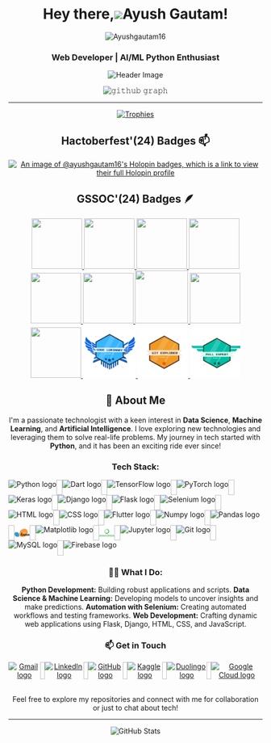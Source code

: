 <h1 align="center">Hey there,<img src="https://raw.githubusercontent.com/MartinHeinz/MartinHeinz/master/wave.gif" width="40px">Ayush Gautam!</h1>
<p align="center"> <img src="https://komarev.com/ghpvc/?username=Ayushgautam16&label=Profile%20views&color=0e75b6&style=flat" alt="Ayushgautam16" /> </p>

<h3 align="center"> Web Developer | AI/ML Python Enthusiast </h3>

<p align="center">
  <img src="https://raw.githubusercontent.com/halfrost/halfrost/master/icons/header_.png" alt="Header Image"/>
</p>


<div align="center">





![𝚐𝚒𝚝𝚑𝚞𝚋 𝚐𝚛𝚊𝚙𝚑](https://github-readme-activity-graph.vercel.app/graph?username=Ayushgautam16&theme=react-dark&hide_border=true&area=true) <hr>


<div align="center">
  <a href="https://github.com/Ayushgautam16">
    <img src="https://github-profile-trophy.vercel.app/?username=Ayushgautam16&theme=gruvbox&margin-w=15&margin-h=15" alt="Trophies" />
  </a>
</div>



## Hactoberfest'(24) Badges 📫
[![An image of @ayushgautam16's Holopin badges, which is a link to view their full Holopin profile](https://holopin.me/ayushgautam16)](https://holopin.io/@ayushgautam16)

## GSSOC'(24) Badges 🪶
<div style='display:flex; align-items:center; gap: 10px;' align='center'><a href="https://gssoc.girlscript.tech/leaderboard">
<img src="https://raw.githubusercontent.com/GSSoC24/Postman-Challenge/main/docs/assets/Postman%20White.png" width="100px" height="100px" />
  <img src="https://raw.githubusercontent.com/GSSoC24/Postman-Challenge/main/docs/assets/1.png" width="100px" height="100px" />
  <img src="https://raw.githubusercontent.com/GSSoC24/Postman-Challenge/main/docs/assets/2.png" width="100px" height="100px" />
  <img src="https://raw.githubusercontent.com/GSSoC24/Postman-Challenge/main/docs/assets/3.png" width="100px" height="100px" />
  <img src="https://raw.githubusercontent.com/GSSoC24/Postman-Challenge/main/docs/assets/4.png" width="100px" height="100px" />
  <img src="https://raw.githubusercontent.com/GSSoC24/Postman-Challenge/main/docs/assets/5.png" width="100px" height="100px" />
  <img src="https://raw.githubusercontent.com/GSSoC24/Postman-Challenge/main/docs/assets/6.png" width="105px" height="105px" />
  <img src="https://raw.githubusercontent.com/GSSoC24/Postman-Challenge/main/docs/assets/7.png" width="100px" height="100px" />
  <img src="https://raw.githubusercontent.com/GSSoC24/Postman-Challenge/main/docs/assets/8.png" width="100px" height="100px" />
  <img src="https://raw.githubusercontent.com/GSSoC24/Contributor/refs/heads/main/assets/Code%20Luminary.png" width="105px" height="105px" />
  <img src="https://raw.githubusercontent.com/GSSoC24/Contributor/refs/heads/main/assets/Git%20Explorer.png" width="100px" height="100px" />
  <img src="https://raw.githubusercontent.com/GSSoC24/Contributor/refs/heads/main/assets/Pull%20Expert.png" width="100px" height="100px" /></a>
</div>


## 🚀 About Me
I'm a passionate technologist with a keen interest in **Data Science**, **Machine Learning**, and **Artificial Intelligence**. I love exploring new technologies and leveraging them to solve real-life problems. My journey in tech started with **Python**, and it has been an exciting ride ever since!

### Tech Stack:
<div align="left" style="display: flex; flex-wrap: wrap;">
  <img src="https://skillicons.dev/icons?i=py" height="30" alt="Python logo" />
  <img width="12" />
  <img src="https://skillicons.dev/icons?i=dart" height="30" alt="Dart logo" />
  <img width="12" />
  <img src="https://skillicons.dev/icons?i=tensorflow" height="30" alt="TensorFlow logo" />
  <img width="12" />
  <img src="https://skillicons.dev/icons?i=pytorch" height="30" alt="PyTorch logo" />
  <img width="12" />
  <img src="https://upload.wikimedia.org/wikipedia/commons/a/ae/Keras_logo.svg" height="30" alt="Keras logo" />
  <img width="12" />
  <img src="https://skillicons.dev/icons?i=django" height="30" alt="Django logo" />
  <img width="12" />
  <img src="https://skillicons.dev/icons?i=flask" height="30" alt="Flask logo" />
  <img width="12" />
  <img src="https://skillicons.dev/icons?i=selenium" height="30" alt="Selenium logo" />
  <img width="12" />
  <img src="https://skillicons.dev/icons?i=html" height="30" alt="HTML logo" />
  <img width="12" />
  <img src="https://skillicons.dev/icons?i=css" height="30" alt="CSS logo" />
  <img width="12" />
  <img src="https://skillicons.dev/icons?i=flutter" height="30" alt="Flutter logo" />
  <img width="12" />
  <img src="https://cdn.jsdelivr.net/gh/devicons/devicon/icons/numpy/numpy-original.svg" height="30" alt="Numpy logo" />
  <img width="12" />
  <img src="https://cdn.jsdelivr.net/gh/devicons/devicon/icons/pandas/pandas-original.svg" height="30" alt="Pandas logo" />
  <img width="12" />
  <img src="https://github.com/devicons/devicon/blob/master/icons/scikitlearn/scikitlearn-original.svg" height="30" alt="Scikit-learn logo" />
  <img width="12" />
  <img src="https://cdn.jsdelivr.net/gh/devicons/devicon/icons/matplotlib/matplotlib-original.svg" height="30" alt="Matplotlib logo" />
  <img width="12" />
  <img src="https://github.com/devicons/devicon/blob/master/icons/anaconda/anaconda-original-wordmark.svg" height="30" alt="Conda logo" />
  <img width="12" />
  <img src="https://cdn.jsdelivr.net/gh/devicons/devicon/icons/jupyter/jupyter-original.svg" height="30" alt="Jupyter logo" />
  <img width="12" />
  <img src="https://skillicons.dev/icons?i=git" height="30" alt="Git logo" />
  <img width="12" />
  <img src="https://skillicons.dev/icons?i=mysql" height="30" alt="MySQL logo" />
  <img width="12" />
  <img src="https://skillicons.dev/icons?i=firebase" height="30" alt="Firebase logo" />
</div>


### 🧑‍💻 What I Do:
**Python Development:** Building robust applications and scripts.
**Data Science & Machine Learning:** Developing models to uncover insights and make predictions.
**Automation with Selenium:** Creating automated workflows and testing frameworks.
**Web Development:** Crafting dynamic web applications using Flask, Django, HTML, CSS, and JavaScript.





### 📫 Get in Touch
<div align="center" style="display: flex; justify-content: center; flex-wrap: nowrap;">
  <a href="mailto:ayushgautam2007.kg@gmail.com">
    <img src="https://skillicons.dev/icons?i=gmail" height="30" alt="Gmail logo" />
  </a>
  <img width="12" />
  <a href="https://www.linkedin.com/in/ayush-gautam-9baa14248/">
    <img src="https://skillicons.dev/icons?i=linkedin" height="30" alt="LinkedIn logo" />
  </a>
  <img width="12" />
  <a href="https://github.com/Ayushgautam16">
    <img src="https://skillicons.dev/icons?i=github" height="30" alt="GitHub logo" />
  </a>
  <img width="12" />
  <a href="https://www.kaggle.com/ayushgautam16">
    <img src="https://cdn.jsdelivr.net/gh/devicons/devicon/icons/kaggle/kaggle-original.svg" height="30" alt="Kaggle logo" />
  </a>
  <img width="12" />
  <a href="https://www.duolingo.com/profile/AyushGauta973401">
    <img src="https://img.icons8.com/color/48/000000/duolingo-logo.png" height="30" alt="Duolingo logo" />
  </a>
  <img width="12" />
  <a href="https://www.cloudskillsboost.google/public_profiles/b2f08db4-94f5-493e-a738-92937bdb3219">
    <img src="https://img.icons8.com/color/48/000000/google-cloud.png" height="30" alt="Google Cloud logo" />
  </a>
</div>



<br>

Feel free to explore my repositories and connect with me for collaboration or just to chat about tech!


---
![GitHub Stats](https://streak-stats.demolab.com?user=Ayushgautam16&theme=tokyonight&hide_border=true&border_radius=5&card_width=800)






